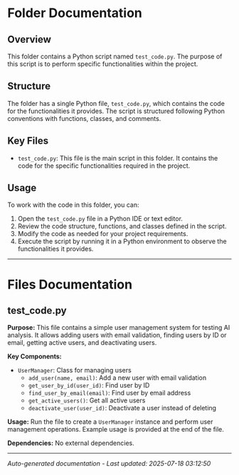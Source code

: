 # Folder Documentation

## Overview
This folder contains a Python script named `test_code.py`. The purpose of this script is to perform specific functionalities within the project.

## Structure
The folder has a single Python file, `test_code.py`, which contains the code for the functionalities it provides. The script is structured following Python conventions with functions, classes, and comments.

## Key Files
- `test_code.py`: This file is the main script in this folder. It contains the code for the specific functionalities required in the project.

## Usage
To work with the code in this folder, you can:
1. Open the `test_code.py` file in a Python IDE or text editor.
2. Review the code structure, functions, and classes defined in the script.
3. Modify the code as needed for your project requirements.
4. Execute the script by running it in a Python environment to observe the functionalities it provides.

---

# Files Documentation

## test_code.py

**Purpose:** This file contains a simple user management system for testing AI analysis. It allows adding users with email validation, finding users by ID or email, getting active users, and deactivating users.

**Key Components:**
- `UserManager`: Class for managing users
  - `add_user(name, email)`: Add a new user with email validation
  - `get_user_by_id(user_id)`: Find user by ID
  - `find_user_by_email(email)`: Find user by email address
  - `get_active_users()`: Get all active users
  - `deactivate_user(user_id)`: Deactivate a user instead of deleting

**Usage:** Run the file to create a `UserManager` instance and perform user management operations. Example usage is provided at the end of the file.

**Dependencies:** No external dependencies.

---
*Auto-generated documentation - Last updated: 2025-07-18 03:12:50*
